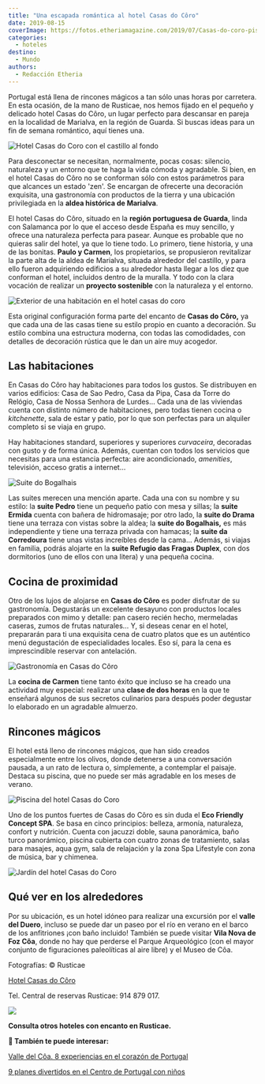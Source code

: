 ```yaml
---
title: "Una escapada romántica al hotel Casas do Côro"
date: 2019-08-15
coverImage: https://fotos.etheriamagazine.com/2019/07/Casas-do-coro-piscina.jpg
categories: 
  - hoteles
destino: 
  - Mundo
authors: 
  - Redacción Etheria
---
```


Portugal está llena de rincones mágicos a tan sólo unas horas por carretera. En esta 
ocasión, de la mano de Rusticae, nos hemos fijado en el pequeño y delicado hotel Casas 
do Côro, un lugar perfecto para descansar en pareja en la localidad de Marialva, en la 
región de Guarda. Si buscas ideas para un fin de semana romántico, aquí tienes una. 

![Hotel Casas do Coro con el castillo al fondo](https://fotos.etheriamagazine.com/2019/07/Casas-do-coro-panoramica.jpg "Hotel con el castillo al fondo.")

Para desconectar se necesitan, normalmente, pocas cosas: silencio, naturaleza y un 
entorno que te haga la vida cómoda y agradable. Si bien, en el hotel Casas do Côro no se 
conforman sólo con estos parámetros para que alcances un estado 'zen'. Se encargan de 
ofrecerte una decoración exquisita, una gastronomía con productos de la tierra y una 
ubicación privilegiada en la **aldea histórica de Marialva**. 

El hotel Casas do Côro, situado en la **región portuguesa de Guarda**, linda con 
Salamanca por lo que el acceso desde España es muy sencillo, y ofrece una naturaleza 
perfecta para pasear. Aunque es probable que no quieras salir del hotel, ya que lo tiene 
todo. Lo primero, tiene historia, y una de las bonitas. **Paulo y Carmen**, los 
propietarios, se propusieron revitalizar la parte alta de la aldea de Marialva, situada 
alrededor del castillo, y para ello fueron adquiriendo edificios a su alrededor hasta 
llegar a los diez que conforman el hotel, incluidos dentro de la muralla. Y todo con la 
clara vocación de realizar un **proyecto sostenible** con la naturaleza y el entorno. 

![Exterior de una habitación en el hotel casas do coro](https://fotos.etheriamagazine.com/2019/07/Casas-do-Coro-edificio.jpg "Arquitectura ecléctica en Casas do Côro.")

Esta original configuración forma parte del encanto de **Casas do Côro,** ya que cada 
una de las casas tiene su estilo propio en cuanto a decoración. Su estilo combina una 
estructura moderna, con todas las comodidades, con detalles de decoración rústica que le 
dan un aire muy acogedor. 

## Las habitaciones

En Casas do Côro hay habitaciones para todos los gustos. Se distribuyen en varios 
edificios: Casa de Sao Pedro, Casa da Pipa, Casa da Torre do Relógio, Casa de Nossa 
Senhora de Lurdes… Cada una de las viviendas cuenta con distinto número de habitaciones, 
pero todas tienen cocina o _kitchenette_, sala de estar y patio, por lo que son 
perfectas para un alquiler completo si se viaja en grupo. 

Hay habitaciones standard, superiores y superiores _curvaceira_, decoradas con gusto y 
de forma única. Además, cuentan con todos los servicios que necesitas para una estancia 
perfecta: aire acondicionado, _amenities_, televisión, acceso gratis a internet… 

![Suite do Bogalhais](https://fotos.etheriamagazine.com/2019/07/Casas-do-Coro-suite.jpg "Suite do Bogalhais.")

Las suites merecen una mención aparte. Cada una con su nombre y su estilo: la **suite 
Pedro** tiene un pequeño patio con mesa y sillas; la **suite Ermida** cuenta con bañera 
de hidromasaje; por otro lado, la **suite do Drama** tiene una terraza con vistas sobre 
la aldea; la **suite do Bogalhais,** es más independiente y tiene una terraza privada 
con hamacas; la **suite da Corredoura** tiene unas vistas increíbles desde la cama… 
Además, si viajas en familia, podrás alojarte en la **suite Refugio das Fragas Duplex**, 
con dos dormitorios (uno de ellos con una litera) y una pequeña cocina. 

## Cocina de proximidad

Otro de los lujos de alojarse en **Casas do Côro** es poder disfrutar de su gastronomía. 
Degustarás un excelente desayuno con productos locales preparados con mimo y detalle: 
pan casero recién hecho, mermeladas caseras, zumos de frutas naturales… Y, si deseas 
cenar en el hotel, prepararán para ti una exquisita cena de cuatro platos que es un 
auténtico menú degustación de especialidades locales. Eso sí, para la cena es 
imprescindible reservar con antelación. 

![Gastronomía en Casas do Côro](https://fotos.etheriamagazine.com/2019/07/Casas-do-Coro-gastronomia.jpg "Gastronomía en Casas do Côro.")

La **cocina de Carmen** tiene tanto éxito que incluso se ha creado una actividad muy 
especial: realizar una **clase de dos horas** en la que te enseñará algunos de sus 
secretos culinarios para después poder degustar lo elaborado en un agradable almuerzo. 

## Rincones mágicos

El hotel está lleno de rincones mágicos, que han sido creados especialmente entre los 
olivos, donde detenerse a una conversación pausada, a un rato de lectura o, simplemente, 
a contemplar el paisaje. Destaca su piscina, que no puede ser más agradable en los meses 
de verano. 

![Piscina del hotel Casas do Coro](https://fotos.etheriamagazine.com/2019/07/Casas-do-coro-piscina.jpg "La piscina al atardecer.")

Uno de los puntos fuertes de Casas do Côro es sin duda el **Eco Friendly Concept SPA**. 
Se basa en cinco principios: belleza, armonía, naturaleza, confort y nutrición. Cuenta 
con jacuzzi doble, sauna panorámica, baño turco panorámico, piscina cubierta con cuatro 
zonas de tratamiento, salas para masajes, aqua gym, sala de relajación y la zona Spa 
Lifestyle con zona de música, bar y chimenea. 

![Jardín del hotel Casas do Coro](https://fotos.etheriamagazine.com/2019/07/Casas-do-coro-zona-descanso.jpg "En esta zona del hotel es imposible no relajarse.")

## Qué ver en los alrededores

Por su ubicación, es un hotel idóneo para realizar una excursión por el **valle del 
Duero**, incluso se puede dar un paseo por el río en verano en el barco de los 
anfitriones ¡con baño incluido! También se puede visitar **Vila Nova de Foz Côa**, donde 
no hay que perderse el Parque Arqueológico (con el mayor conjunto de figuraciones 
paleolíticas al aire libre) y el Museo de Côa. 

Fotografías: © Rusticae 

[Hotel Casas do Côro](https://www.rusticae.es/hotel/hotel-casas-do-coro-1090) 

Tel. Central de reservas Rusticae: 914 879 017. 

[![](https://fotos.etheriamagazine.com/2019/03/rusticae-the-club-1-e1553083884362.jpg)](https://www.rusticae.es/)

**Consulta otros hoteles con encanto en Rusticae.** 

**📌 También te puede interesar:** 

[Valle del Côa. 8 experiencias en el corazón de 
Portugal](https://etheriamagazine.com/2020/07/17/valle-del-coa-8-experiencias-en-la-frontera-portugal/) 

[9 planes divertidos en el Centro de Portugal con 
niños](https://etheriamagazine.com/2019/06/28/planes-divertidos-viajes-familia-portugal/)
